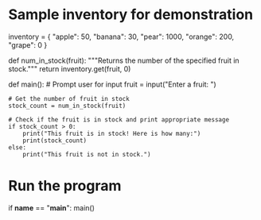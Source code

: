 <!-- Problem Statement
Sophia has a fruit store. She has written a function num_in_stock which takes a string fruit as a parameter and returns how many of that fruit are in her inventory. Write code in main() which will:

Prompt the user to enter a fruit ("Enter a fruit: ")

Call num_in_stock(fruit) to get the number of that fruit that Sophia has in stock

Print the number which are in stock if Sophia has that fruit in her inventory (there are more than 0 in stock)

Print "This fruit is not in stock." if Sophia has none of that fruit in her inventory.

Here's two sample runs of the program (user input in bold italics):

Enter a fruit: pear

This fruit is in stock! Here is how many:

1000

Enter a fruit: lychee

This fruit is not in stock. -->

# Sample inventory for demonstration
inventory = {
    "apple": 50,
    "banana": 30,
    "pear": 1000,
    "orange": 200,
    "grape": 0
}

def num_in_stock(fruit):
    """Returns the number of the specified fruit in stock."""
    return inventory.get(fruit, 0)

def main():
    # Prompt user for input
    fruit = input("Enter a fruit: ")

    # Get the number of fruit in stock
    stock_count = num_in_stock(fruit)

    # Check if the fruit is in stock and print appropriate message
    if stock_count > 0:
        print("This fruit is in stock! Here is how many:")
        print(stock_count)
    else:
        print("This fruit is not in stock.")

# Run the program
if __name__ == "__main__":
    main()
